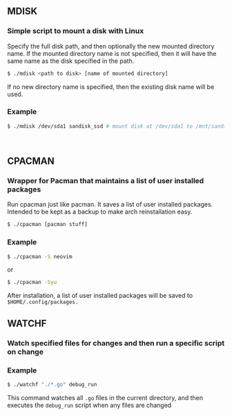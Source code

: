 ## MDISK

### Simple script to mount a disk with Linux

Specify the full disk path, and then optionally the new mounted directory name.  If the mounted directory name is not specified, then it will have the same name as the disk specified in the path.

```sh
$ ./mdisk <path to disk> [name of mounted directory]
```

If no new directory name is specified, then the existing disk name will be used.

### Example

```sh
$ ./mdisk /dev/sda1 sandisk_ssd # mount disk at /dev/sda1 to /mnt/sandisk_ssd
```
<br>

## CPACMAN

### Wrapper for Pacman that maintains a list of user installed packages

Run cpacman just like pacman.  It saves a list of user installed packages. Intended to be kept as a backup to make arch reinstallation easy.

```sh
$ ./cpacman [pacman stuff]
```

### Example

```sh
$ ./cpacman -S neovim

```
or 

```sh
$ ./cpacman -Syu
```

After installation, a list of user installed packages will be saved to `$HOME/.config/packages.`
<br>

## WATCHF

### Watch specified files for changes and then run a specific script on change

### Example

```sh
$ ./watchf "./*.go" debug_run
```

This command watches all `.go` files in the current directory, and then executes the `debug_run` script when any files are changed

